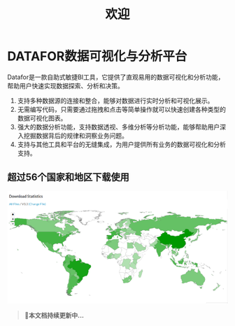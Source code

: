 ﻿---
sidebar_position: 1
description: 这是一个帮助文档。
keywords:
  [
    datafor,
    文档
  ]
slug: /
id: intro
title: 欢迎
---

# DATAFOR数据可视化与分析平台

Datafor是一款自助式敏捷BI工具，它提供了直观易用的数据可视化和分析功能，帮助用户快速实现数据探索、分析和决策。

1. 支持多种数据源的连接和整合，能够对数据进行实时分析和可视化展示。
2. 无需编写代码，只需要通过拖拽和点击等简单操作就可以快速创建各种类型的数据可视化图表。
3. 强大的数据分析功能，支持数据透视、多维分析等分析功能，能够帮助用户深入挖掘数据背后的规律和洞察业务问题。
4. 支持与其他工具和平台的无缝集成，为用户提供所有业务的数据可视化和分析支持。

## 超过56个国家和地区下载使用


<div align="left"><img  src="../static/img/datafor/image-20220301171626435.png"  /></div>

> 🚀**本文档持续更新中...**




